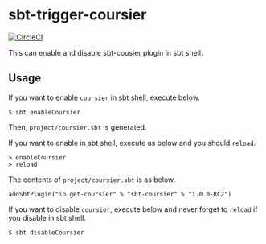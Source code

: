 # sbt-trigger-coursier

[![CircleCI](https://circleci.com/gh/3tty0n/sbt-trigger-coursier/tree/master.svg?style=svg)](https://circleci.com/gh/3tty0n/sbt-trigger-coursier/tree/master)

This can enable and disable sbt-cousier plugin in sbt shell.

## Usage

If you want to enable `coursier` in sbt shell, execute below.

```shell
$ sbt enableCoursier
```

Then, `project/coursier.sbt` is generated.

If you want to enable in sbt shell, execute as below and you should `reload`.

```
> enableCoursier
> reload
```

The contents of `project/coursier.sbt` is as below.

```
addSbtPlugin("io.get-coursier" % "sbt-coursier" % "1.0.0-RC2")
```

If you want to disable `coursier`, execute below and never forget to `reload` if you disable in sbt shell.

```$xslt
$ sbt disableCoursier
```